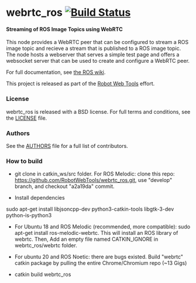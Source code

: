 webrtc_ros [![Build Status](https://api.travis-ci.org/RobotWebTools/webrtc_ros.png)](https://travis-ci.org/RobotWebTools/webrtc_ros)
================

#### Streaming of ROS Image Topics using WebRTC
This node provides a WebRTC peer that can be configured to stream a ROS image topic and recieve a stream that is published to a ROS image topic.
The node hosts a webserver that serves a simple test page and offers a websocket server that can be used to create and configure a WebRTC peer.

For full documentation, see [the ROS wiki](http://wiki.ros.org/webrtc_ros).

This project is released as part of the [Robot Web Tools](https://robotwebtools.github.io/) effort.

### License
webrtc_ros is released with a BSD license. For full terms and conditions, see the [LICENSE](LICENSE) file.

### Authors
See the [AUTHORS](AUTHORS.md) file for a full list of contributors.

### How to build
- git clone in catkin_ws/src folder. For ROS Melodic: clone this repo: https://github.com/RobotWebTools/webrtc_ros.git, use "develop" branch, and checkout "a2a19da" commit.

- Install dependencies
  
sudo apt-get install libjsoncpp-dev python3-catkin-tools libgtk-3-dev python-is-python3

- For Ubuntu 18 and ROS Melodic (recommended, more compatible): sudo apt-get install ros-melodic-webrtc. This will install an ROS library of webrtc. Then, Add an empty file named CATKIN_IGNORE in webrtc_ros/webrtc folder.

- For ubuntu 20 and ROS Noetic: there are bugs existed. Build "webrtc" catkin package by pulling the entire Chrome/Chromium repo (~13 Gigs)

- catkin build webrtc_ros

